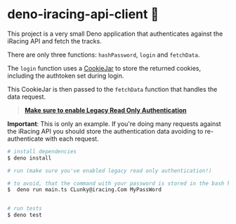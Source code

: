 # deno-iracing-api-client 🦕

This project is a very small Deno application that authenticates against the iRacing API and fetch the tracks.

There are only three functions: `hashPassword`, `login` and `fetchData`.

The `login` function uses a [CookieJar](https://jsr.io/@jd1378/another-cookiejar) to store the returned cookies, including the authtoken set during login.

This CookieJar is then passed to the `fetchData` function that handles the data request.

> [**Make sure to enable Legacy Read Only Authentication**](https://support.iracing.com/support/solutions/articles/31000173894-enabling-or-disabling-legacy-read-only-authentication)

**Important**: This is only an example. If you're doing many requests against the iRacing API you should store the authentication data avoiding to re-authenticate with each request.

```bash
# install dependencies
$ deno install

# run (make sure you've enabled legacy read only authentication!)

# to avoid, that the command with your password is stored in the bash history, make sure that you add a leading space
$  deno run main.ts CLunky@iracing.Com MyPassWord


# run tests
$ deno test
```
